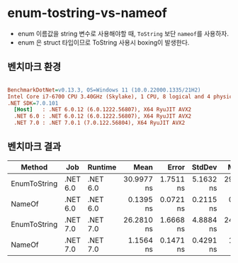 ﻿# enum-tostring-vs-nameof

- enum 이름값을 string 변수로 사용해야할 때, `ToString` 보단 `nameof`를 사용하자.
- enum 은 struct 타입이므로 ToString 사용시 boxing이 발생한다.

## 벤치마크 환경
``` ini

BenchmarkDotNet=v0.13.3, OS=Windows 11 (10.0.22000.1335/21H2)
Intel Core i7-6700 CPU 3.40GHz (Skylake), 1 CPU, 8 logical and 4 physical cores
.NET SDK=7.0.101
  [Host]   : .NET 6.0.12 (6.0.1222.56807), X64 RyuJIT AVX2
  .NET 6.0 : .NET 6.0.12 (6.0.1222.56807), X64 RyuJIT AVX2
  .NET 7.0 : .NET 7.0.1 (7.0.122.56804), X64 RyuJIT AVX2


```

## 벤치마크 결과
|       Method |      Job |  Runtime |       Mean |     Error |    StdDev |     Median |
|------------- |--------- |--------- |-----------:|----------:|----------:|-----------:|
| EnumToString | .NET 6.0 | .NET 6.0 | 30.9977 ns | 1.7511 ns | 5.1632 ns | 29.6397 ns |
|       NameOf | .NET 6.0 | .NET 6.0 |  0.1395 ns | 0.0721 ns | 0.2115 ns |  0.0000 ns |
| EnumToString | .NET 7.0 | .NET 7.0 | 26.2810 ns | 1.6668 ns | 4.8884 ns | 24.1122 ns |
|       NameOf | .NET 7.0 | .NET 7.0 |  1.1564 ns | 0.1471 ns | 0.4291 ns |  1.0473 ns |
